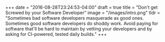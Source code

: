 +++
date = "2016-08-28T23:24:53-04:00"
draft = true
title = "Don't get Screwed by your Software Developer"
image = "/images/intro.png"
tldr = "Sometimes bad software developers masquerade as good ones. Sometimes good software developers do shoddy work. Avoid paying for software that'll be hard to maintain by vetting your developers and by asking for CI-powered, tested daily builds."
+++


